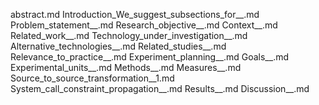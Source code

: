 abstract.md
Introduction_We_suggest_subsections_for__.md
Problem_statement__.md
Research_objective__.md
Context__.md
Related_work__.md
Technology_under_investigation__.md
Alternative_technologies__.md
Related_studies__.md
Relevance_to_practice__.md
Experiment_planning__.md
Goals__.md
Experimental_units__.md
Methods__.md
Measures__.md
Source_to_source_transformation__1.md
System_call_constraint_propagation__.md
Results__.md
Discussion__.md